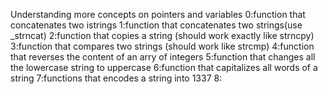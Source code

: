 Understanding more concepts on pointers and variables
0:function that concatenates two istrings
1:function that concatenates two strings(use _strncat)
2:function that copies a string (should work exactly like strncpy)
3:function that compares two strings (should work like strcmp)
4:function that reverses the content of an arry of integers
5:function that changes all the lowercase string to uppercase
6:function that capitalizes all words of a string
7:functions that encodes a string into 1337
8:
